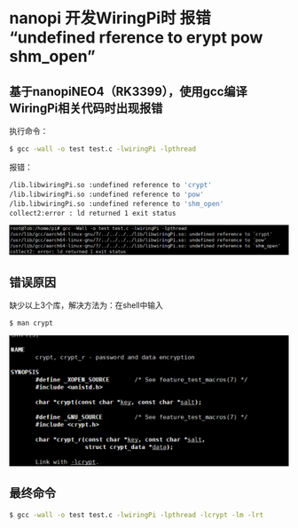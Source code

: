 # nanopi 开发WiringPi时 报错 “undefined rference to erypt pow shm_open”

## 基于nanopiNEO4（RK3399），使用gcc编译 WiringPi相关代码时出现报错

执行命令：
```bash
$ gcc -wall -o test test.c -lwiringPi -lpthread 
```
报错：
```bash
/lib.libwiringPi.so :undefined reference to 'crypt'
/lib.libwiringPi.so :undefined reference to 'pow'
/lib.libwiringPi.so :undefined reference to 'shm_open'
collect2:error : ld returned 1 exit status
```
![error](/images/wringpi_error/1.png)

## 错误原因
缺少以上3个库，解决方法为：在shell中输入
```bash
$ man crypt
```
![crypt](/images/wringpi_error/2.png)

## 最终命令
```bash
$ gcc -wall -o test test.c -lwiringPi -lpthread -lcrypt -lm -lrt 
```

